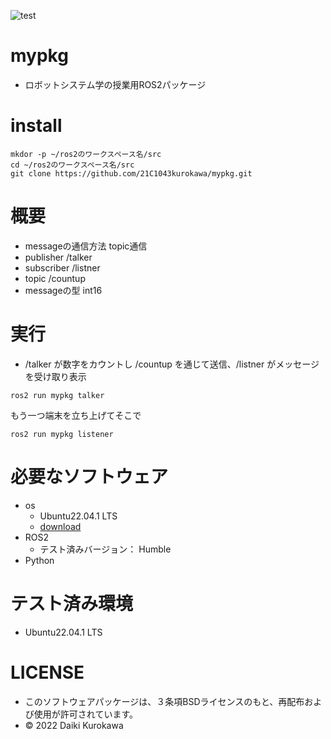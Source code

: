 ![test](https://github.com/21C1043kurokawa/robosys2022/actions/workflows/test.yml/badge.svg)
# mypkg
* ロボットシステム学の授業用ROS2パッケージ

# install
```
mkdor -p ~/ros2のワークスペース名/src
cd ~/ros2のワークスペース名/src
git clone https://github.com/21C1043kurokawa/mypkg.git
```
# 概要 
 * messageの通信方法 topic通信
 * publisher /talker
 * subscriber /listner
 * topic /countup
 * messageの型 int16

# 実行
* /talker が数字をカウントし /countup を通じて送信、/listner がメッセージを受け取り表示
```
ros2 run mypkg talker
```
もう一つ端末を立ち上げてそこで
```
ros2 run mypkg listener
```

# 必要なソフトウェア
 * os
     * Ubuntu22.04.1 LTS
     * [download](https://jp.ubuntu.com/download)
 * ROS2
     * テスト済みバージョン： Humble
 * Python

# テスト済み環境
 * Ubuntu22.04.1 LTS

# LICENSE
 * このソフトウェアパッケージは、３条項BSDライセンスのもと、再配布および使用が許可されています。
 * © 2022 Daiki Kurokawa

